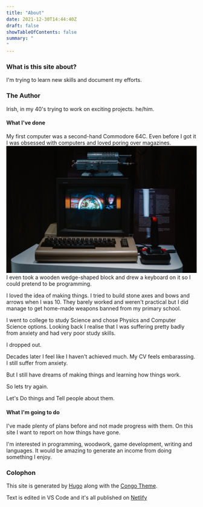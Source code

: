 ```yaml
---
title: "About"
date: 2021-12-30T14:44:40Z
draft: false
showTableOfContents: false
summary: "
"
---
```

### What is this site about?
I'm trying to learn new skills and document my efforts.


### The Author

Irish, in my 40's trying to work on exciting projects. he/him.

#### What I've done

My first computer was a second-hand Commodore 64C. Even before I got it I was obsessed with computers and loved poring over magazines. 
![commodore64 computer](c64.jpg)I even took a wooden wedge-shaped block and drew a keyboard on it so I could pretend to be programming.

I loved the idea of making things. I tried to build stone axes and bows and arrows when I was 10. They barely worked and weren't practical but I did manage to get home-made weapons banned from my primary school. 

I went to college to study Science and chose Physics and Computer Science options. 
Looking back I realise that I was suffering pretty badly from anxiety and had very poor study skills. 

I dropped out.

Decades later I feel like I haven't achieved much. My CV feels embarassing. I still suffer from anxiety.

But I still have dreams of making things and learning how things work.

So lets try again. 

Let's Do things and Tell people about them.


#### What I'm going to do

I've made plenty of plans before and not made progress with them. On this site I want to report on how things have gone.

I'm interested in programming, woodwork, game development, writing and languages. 
It would be amazing to generate an income from doing something I enjoy.


### Colophon

This site is generated by [Hugo](https://gohugo.io) along with the [Congo Theme](https://git.io/hugo-congo).

Text is edited in VS Code and it's all published on [Netlify](https://netlify.com)

<!--
### Contact Form

<form name="contact" method="POST" data-netlify="true">
  <input type="hidden" name="subject" 
  value="Sales inquiry from mysitename.netlify.app" />
  <p>
    <label>Your Name: <input type="text" name="name" /></label>
  </p>
  <p>
    <label>Your Email: <input type="email" name="email" /></label>
  </p>
  <p>
    <label>Message: <textarea name="message"></textarea></label>
  </p>
  <p>
    <button type="submit">Send</button>
  </p>
</form>
-->